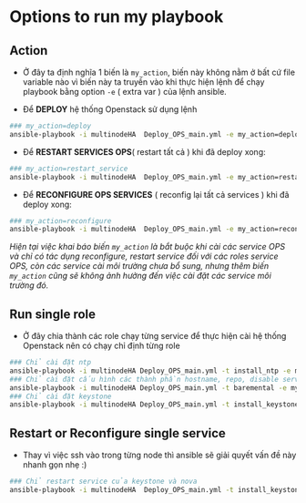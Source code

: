 # Options to run my playbook

## Action 

- Ở đây ta định nghĩa 1 biến là `my_action`, biến này không nằm ở bất cứ file variable nào vì biến này ta truyền vào khi thực hiện lệnh để chạy playbook bằng option `-e` ( extra var ) của lệnh ansible.

- Để **DEPLOY** hệ thống Openstack sử dụng lệnh
```sh
### my_action=deploy
ansible-playbook -i multinodeHA  Deploy_OPS_main.yml -e my_action=deploy
```
- Để **RESTART SERVICES OPS**( restart tất cả ) khi đã deploy xong:
```sh
### my_action=restart_service
ansible-playbook -i multinodeHA  Deploy_OPS_main.yml -e my_action=restart_service
```
- Để **RECONFIGURE OPS SERVICES** ( reconfig lại tất cả services ) khi đã deploy xong:
```sh
### my_action=reconfigure
ansible-playbook -i multinodeHA  Deploy_OPS_main.yml -e my_action=reconfigure
```
*Hiện tại việc khai báo biến `my_action` là bắt buộc khi cài các service OPS và chỉ có tác dụng reconfigure, restart service đối với các roles service OPS, còn các service cài môi trường chưa bổ sung, nhưng thêm biến `my_action` cũng sẽ không ảnh hưởng đến việc cài đặt các service môi trường đó.*


## Run single role
- Ở đây chia thành các role chạy từng service để thực hiện cài hệ thống Openstack nên có chạy chỉ định từng role
```sh
### Chỉ cài đặt ntp
ansible-playbook -i multinodeHA Deploy_OPS_main.yml -t install_ntp -e my_action=deploy
### Chỉ cài đặt cấu hình các thành phần hostname, repo, disable service,..
ansible-playbook -i multinodeHA Deploy_OPS_main.yml -t baremental -e my_action=deploy
### Chỉ cài đặt keystone
ansible-playbook -i multinodeHA Deploy_OPS_main.yml -t install_keystone -e my_action=deploy
```
## Restart or Reconfigure single service

- Thay vì việc ssh vào trong từng node thì ansible sẽ giải quyết vấn đề này nhanh gọn nhẹ :)

```sh
### Chỉ restart service của keystone và nova
ansible-playbook -i multinodeHA  Deploy_OPS_main.yml -t install_keystone,install_nova -e my_action=restart_service
```





